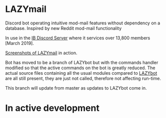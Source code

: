 # LAZYmail

Discord bot operating intuitive mod-mail features without dependency on a database. Inspired by new Reddit mod-mail functionality

In use in the [IB Discord Server](https://discord.gg/IBO) where it services over 13,800 members [March 2019].

[Screenshots of LAZYmail](https://imgur.com/a/Tisetfw) in action.

Bot has moved to be a branch of LAZYbot but with the commands handler modified so that the active commands on the bot is greatly reduced. The actual source files containing all the usual modules compared to [LAZYbot](https://github.com/theLAZYmd/LAZYbot) are all still present, they are just not called, therefore not affecting run-time.

This branch will update from master as updates to LAZYbot come in.

# In active development
